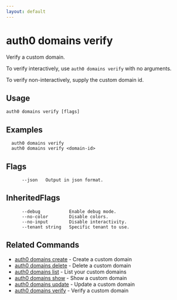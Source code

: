 ```yaml
---
layout: default
---
```

# auth0 domains verify

Verify a custom domain.

To verify interactively, use `auth0 domains verify` with no arguments.

To verify non-interactively, supply the custom domain id.

## Usage
```
auth0 domains verify [flags]
```

## Examples

```
  auth0 domains verify 
  auth0 domains verify <domain-id>
```


## Flags

```
      --json   Output in json format.
```


## InheritedFlags

```
      --debug           Enable debug mode.
      --no-color        Disable colors.
      --no-input        Disable interactivity.
      --tenant string   Specific tenant to use.
```


## Related Commands

- [auth0 domains create](auth0_domains_create.md) - Create a custom domain
- [auth0 domains delete](auth0_domains_delete.md) - Delete a custom domain
- [auth0 domains list](auth0_domains_list.md) - List your custom domains
- [auth0 domains show](auth0_domains_show.md) - Show a custom domain
- [auth0 domains update](auth0_domains_update.md) - Update a custom domain
- [auth0 domains verify](auth0_domains_verify.md) - Verify a custom domain



